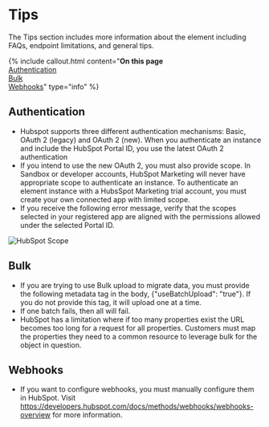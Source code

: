 # Tips

The Tips section includes more information about the element including FAQs, endpoint limitations, and general tips.

{% include callout.html content="<strong>On this page</strong><br/><a href=#authentication>Authentication</a><br/><a href=#bulk>Bulk</a><br/><a href=#webhooks>Webhooks</a>" type="info" %}

## Authentication

* Hubspot supports three different authentication mechanisms: Basic, OAuth 2 (legacy) and OAuth 2 (new). When you authenticate an instance and include the HubSpot Portal ID, you use the latest OAuth 2 authentication
* If you intend to use the new OAuth 2, you must also provide scope.  In Sandbox or developer accounts, HubSpot Marketing will never have appropriate scope to authenticate an instance. To authenticate an element instance with a HubsSpot Marketing trial account, you must create your own connected app with limited scope.
* If you receive the following error message, verify that the scopes selected in your registered app are aligned with the permissions allowed under the selected Portal ID.

![HubSpot Scope](img/scope.png)

## Bulk

* If you are trying to use Bulk upload to migrate data, you must provide the following metadata tag in the body, {"useBatchUpload": "true"}. If you do not provide this tag, it will upload one at a time.
* If one batch fails, then all will fail.
* HubSpot has a limitation where if too many properties exist the URL becomes too long for a request for all properties. Customers must map the properties they need to a common resource to leverage bulk for the object in question.

## Webhooks

* If you want to configure webhooks, you must manually configure them in HubSpot. Visit https://developers.hubspot.com/docs/methods/webhooks/webhooks-overview for more information.
